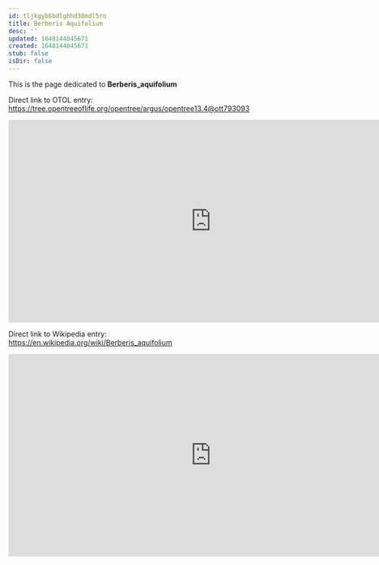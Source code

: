 ```yaml
---
id: tljkgyb6bdlghhd38mdl5ro
title: Berberis Aquifolium
desc: ''
updated: 1648144045671
created: 1648144045671
stub: false
isDir: false
---
```

This is the page dedicated to **Berberis_aquifolium**


Direct link to OTOL entry: https://tree.opentreeoflife.org/opentree/argus/opentree13.4@ott793093



<html>
    <body>
    <iframe src="https://tree.opentreeoflife.org/opentree/argus/opentree13.4@ott793093"
    width="800" height="400" frameborder="0" allowfullscreen> </iframe>
    </body>
</html>
    


Direct link to Wikipedia entry: https://en.wikipedia.org/wiki/Berberis_aquifolium



<html>
    <body>
    <iframe src="https://en.wikipedia.org/wiki/Berberis_aquifolium"
    width="800" height="400" frameborder="0" allowfullscreen> </iframe>
    </body>
</html>
    

